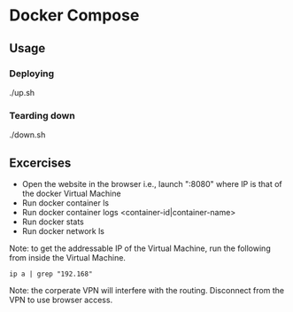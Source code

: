 # Docker Compose

## Usage

### Deploying

./up.sh

### Tearding down

./down.sh

## Excercises

- Open the website in the browser i.e., launch "<IP>:8080" where IP is that of the docker Virtual Machine
- Run docker container ls
- Run docker container logs <container-id|container-name>
- Run docker stats
- Run docker network ls

Note: to get the addressable IP of the Virtual Machine, run the following from inside the Virtual Machine.
```
ip a | grep "192.168"
```

Note: the corperate VPN will interfere with the routing. Disconnect from the VPN to use browser access.
